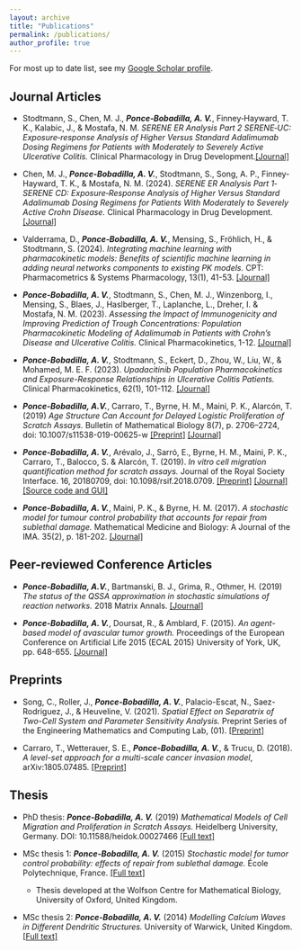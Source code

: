 ```yaml
---
layout: archive
title: "Publications"
permalink: /publications/
author_profile: true
---
```


For most up to date list, see my [Google Scholar profile](https://scholar.google.co.uk/citations?user=qPGebTIAAAAJ&hl=en).

## Journal Articles

* Stodtmann, S., Chen, M. J., ***Ponce‐Bobadilla, A. V.***, Finney‐Hayward, T. K., Kalabic, J., & Mostafa, N. M. *SERENE ER Analysis Part 2 SERENE‐UC: Exposure‐response Analysis of Higher Versus Standard Adalimumab Dosing Regimens for Patients with Moderately to Severely Active Ulcerative Colitis.* Clinical Pharmacology in Drug Development.[[Journal]](https://accp1.onlinelibrary.wiley.com/doi/full/10.1002/cpdd.1437)

* Chen, M. J., ***Ponce‐Bobadilla, A. V.***, Stodtmann, S., Song, A. P., Finney‐Hayward, T. K., & Mostafa, N. M. (2024). *SERENE ER Analysis Part 1‐SERENE CD: Exposure‐Response Analysis of Higher Versus Standard Adalimumab Dosing Regimens for Patients With Moderately to Severely Active Crohn Disease.* Clinical Pharmacology in Drug Development.[[Journal]](https://accp1.onlinelibrary.wiley.com/doi/abs/10.1002/cpdd.1438)

* Valderrama, D., ***Ponce‐Bobadilla, A. V.***, Mensing, S., Fröhlich, H., & Stodtmann, S. (2024). *Integrating machine learning with pharmacokinetic models: Benefits of scientific machine learning in adding neural networks components to existing PK models.* CPT: Pharmacometrics & Systems Pharmacology, 13(1), 41-53. [[Journal]](https://ascpt.onlinelibrary.wiley.com/doi/full/10.1002/psp4.13054)

* ***Ponce-Bobadilla, A. V.***, Stodtmann, S., Chen, M. J., Winzenborg, I., Mensing, S., Blaes, J., Haslberger, T., Laplanche, L., Dreher, I. & Mostafa, N. M. (2023). *Assessing the Impact of Immunogenicity and Improving Prediction of Trough Concentrations: Population Pharmacokinetic Modeling of Adalimumab in Patients with Crohn’s Disease and Ulcerative Colitis.* Clinical Pharmacokinetics, 1-12. [[Journal]](https://link.springer.com/article/10.1007/s40262-023-01221-x)

* ***Ponce-Bobadilla, A. V.***, Stodtmann, S., Eckert, D., Zhou, W., Liu, W., & Mohamed, M. E. F. (2023). *Upadacitinib Population Pharmacokinetics and Exposure-Response Relationships in Ulcerative Colitis Patients.* Clinical Pharmacokinetics, 62(1), 101-112. [[Journal]](https://link.springer.com/article/10.1007/s40262-022-01191-6)

* ***Ponce-Bobadilla, A.V.***, Carraro, T., Byrne, H. M., Maini, P. K., Alarcón, T. (2019) *Age Structure Can Account for Delayed Logistic Proliferation of Scratch Assays.* Bulletin of Mathematical Biology 8(7), p. 2706–2724, doi: 10.1007/s11538-019-00625-w [[Preprint]](https://www.biorxiv.org/content/10.1101/540526v1) [[Journal]](https://link.springer.com/article/10.1007/s11538-019-00625-w)

* ***Ponce-Bobadilla, A. V.***, Arévalo, J., Sarró, E., Byrne, H. M., Maini, P. K., Carraro, T., Balocco, S. & Alarcón, T. (2019). *In vitro cell migration quantification method for scratch assays.* Journal of the Royal Society Interface. 16, 20180709, doi: 10.1098/rsif.2018.0709. [[Preprint]](https://arxiv.org/abs/1806.09219) [[Journal]](https://royalsocietypublishing.org/doi/abs/10.1098/rsif.2018.0709) [[Source code and GUI]](https://bitbucket.org/anavictoria-ponce/local_migration_quantification_scratch_assays/src/master/)

* ***Ponce-Bobadilla, A. V.***, Maini, P. K., & Byrne, H. M. (2017). *A stochastic model for tumour control probability that accounts for repair from sublethal damage.* Mathematical Medicine and Biology: A Journal of the IMA. 35(2), p. 181-202. [[Journal]](https://academic.oup.com/imammb/article-abstract/35/2/181/3055078?redirectedFrom=fulltext)

## Peer-reviewed Conference Articles

* ***Ponce-Bobadilla, A.V.***, Bartmanski, B. J., Grima, R., Othmer, H. (2019) *The status of the QSSA approximation in stochastic simulations of reaction networks.* 2018 Matrix Annals. [[Journal]](https://www.matrix-inst.org.au/wp_Matrix2016/wp-content/uploads/2019/05/Bobadilla.pdf)

* ***Ponce-Bobadilla, A. V.***, Doursat, R., & Amblard, F. (2015). *An agent-based model of avascular tumor growth.* Proceedings of the European Conference on Artificial Life 2015 (ECAL 2015) University of York, UK, pp. 648-655. [[Journal]](https://www.mitpressjournals.org/doi/abs/10.1162/978-0-262-33027-5-ch114)


## Preprints

* Song, C., Roller, J., ***Ponce-Bobadilla, A. V.***, Palacio-Escat, N., Saez-Rodriguez, J., & Heuveline, V. (2021). *Spatial Effect on Separatrix of Two-Cell System and Parameter Sensitivity Analysis.* Preprint Series of the Engineering Mathematics and Computing Lab, (01). [[Preprint]](https://journals.ub.uni-heidelberg.de/index.php/emcl-pp/article/view/81012)

* Carraro, T., Wetterauer, S. E., ***Ponce-Bobadilla, A. V.***, & Trucu, D. (2018). *A level-set approach for a multi-scale cancer invasion model*, arXiv:1805.07485. [[Preprint]](https://arxiv.org/abs/1805.07485)

## Thesis

* PhD thesis: ***Ponce-Bobadilla, A. V.*** (2019) *Mathematical Models of Cell Migration and Proliferation in Scratch Assays.* Heidelberg University, Germany. DOI: 10.11588/heidok.00027466 [[Full text]](http://archiv.ub.uni-heidelberg.de/volltextserver/27466/)

* MSc thesis 1: ***Ponce-Bobadilla, A. V.*** (2015) *Stochastic model for tumor control probability: effects of repair from sublethal damage.* École Polytechnique, France. [[Full text]](https://pdfs.semanticscholar.org/9e2b/5654d904fda29bcc2ec2edfcc2baa35818aa.pdf)
  * Thesis developed at the Wolfson Centre for Mathematical Biology, University of Oxford, United Kingdom.

* MSc thesis 2: ***Ponce-Bobadilla, A. V.*** (2014) *Modelling Calcium Waves in Different
Dendritic Structures.* University of Warwick, United Kingdom. [[Full text]](https://warwick.ac.uk/fac/cross_fac/complexity/study/emmcs/outcomes/studentprojects/ponce_bobadilla_m1.pdf)
